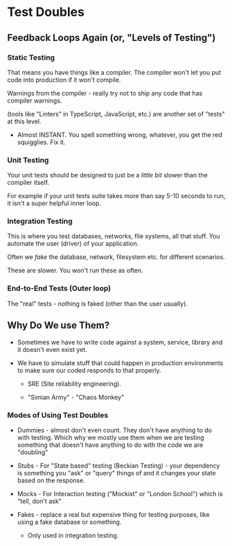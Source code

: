 # Test Doubles

## Feedback Loops Again (or, "Levels of Testing")

### Static Testing

That means you have things like a compiler. The compiler won't let you put code into production if it won't compile.

Warnings from the compiler - really try not to ship any code that has compiler warnings. 

(tools like "Linters" in TypeScript, JavaScript, etc.) are another set of "tests" at this level.

- Almost INSTANT. You spell something wrong, whatever, you get the red squigglies. Fix it.


### Unit Testing

Your unit tests should be designed to just be a *little bit* slower than the compiler itself.

For example if your unit tests suite takes more than say 5-10 seconds to run, it isn't a super helpful inner loop.


### Integration Testing

This is where you test databases, networks, file systems, all that stuff.
You automate the user (driver) of your application.

Often we *fake* the database, network, filesystem etc. for different scenarios.

These are slower. You won't run these as often. 


### End-to-End Tests (Outer loop)

The "real" tests - nothing is faked (other than the user usually).



## Why Do We use Them?

- Sometimes we have to write code against a system, service, library and it doesn't even exist yet. 

- We have to simulate stuff that could happen in production environments to make sure our coded responds to that properly.

    - SRE (Site reliability engineering).

    - "Simian Army" - "Chaos Monkey" 


### Modes of Using Test Doubles

- Dummies - almost don't even count. They don't have anything to do with testing. Which why we mostly use them when we are testing something that doesn't have anything to do with the code we are "doubling"

- Stubs - For "State based" testing (Beckian Testing) - your dependency is something you "ask" or  "query" things of and it changes your state based on the response.

- Mocks - For Interaction testing ("Mockist" or "London School") which is "tell, don't ask"

- Fakes - replace a real but expensive thing for testing purposes, like using a fake database or something. 
    - Only used in integration testing.
